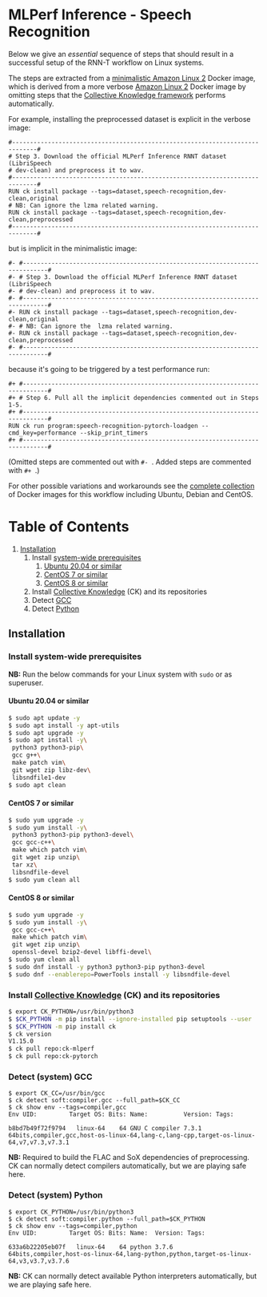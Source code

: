# MLPerf Inference - Speech Recognition

Below we give an _essential_ sequence of steps that should result in a successful setup 
of the RNN-T workflow on Linux systems.

The steps are extracted from a [minimalistic Amazon Linux
2](https://github.com/ctuning/ck-mlperf/blob/master/docker/speech-recognition.rnnt/Dockerfile.amazonlinux.min)
Docker image, which is derived from a more verbose [Amazon Linux
2](https://github.com/ctuning/ck-mlperf/blob/master/docker/speech-recognition.rnnt/Dockerfile.amazonlinux)
Docker image by omitting steps that the [Collective Knowledge
framework](https://github.com/ctuning/ck) performs automatically.

For example, installing the preprocessed dataset is explicit in the verbose image:
```
#-----------------------------------------------------------------------------#
# Step 3. Download the official MLPerf Inference RNNT dataset (LibriSpeech
# dev-clean) and preprocess it to wav.
#-----------------------------------------------------------------------------#
RUN ck install package --tags=dataset,speech-recognition,dev-clean,original
# NB: Can ignore the lzma related warning.
RUN ck install package --tags=dataset,speech-recognition,dev-clean,preprocessed
#-----------------------------------------------------------------------------#
```
but is implicit in the minimalistic image:
```
#- #-----------------------------------------------------------------------------#
#- # Step 3. Download the official MLPerf Inference RNNT dataset (LibriSpeech
#- # dev-clean) and preprocess it to wav.
#- #-----------------------------------------------------------------------------#
#- RUN ck install package --tags=dataset,speech-recognition,dev-clean,original
#- # NB: Can ignore the  lzma related warning.
#- RUN ck install package --tags=dataset,speech-recognition,dev-clean,preprocessed
#- #-----------------------------------------------------------------------------#
```
because it's going to be triggered by a test performance run:
```
#+ #-----------------------------------------------------------------------------#
#+ # Step 6. Pull all the implicit dependencies commented out in Steps 1-5.
#+ #-----------------------------------------------------------------------------#
RUN ck run program:speech-recognition-pytorch-loadgen --cmd_key=performance --skip_print_timers
#+ #-----------------------------------------------------------------------------#
```
(Omitted steps are commented out with `#- `. Added steps are commented with `#+ `.)

For other possible variations and workarounds see the [complete
collection](https://github.com/ctuning/ck-mlperf/blob/master/docker/speech-recognition.rnnt/README.md)
of Docker images for this workflow including Ubuntu, Debian and CentOS.

# Table of Contents

1. [Installation](#install)
    1. Install [system-wide prerequisites](#install_system)
        1. [Ubuntu 20.04 or similar](#install_system_ubuntu)
        1. [CentOS 7 or similar](#install_system_centos_7)
        1. [CentOS 8 or similar](#install_system_centos_8)
    1. Install [Collective Knowledge](#install_ck) (CK) and its repositories
    1. Detect [GCC](#detect_gcc)
    1. Detect [Python](#detect_python)

<a name="install"></a>
## Installation

<a name="install_system"></a>
### Install system-wide prerequisites

**NB:** Run the below commands for your Linux system with `sudo` or as superuser.

<a name="install_system_ubuntu"></a>
#### Ubuntu 20.04 or similar
```bash
$ sudo apt update -y
$ sudo apt install -y apt-utils
$ sudo apt upgrade -y
$ sudo apt install -y\
 python3 python3-pip\
 gcc g++\
 make patch vim\
 git wget zip libz-dev\
 libsndfile1-dev
$ sudo apt clean
```

<a name="install_system_centos_7"></a>
#### CentOS 7 or similar
```bash
$ sudo yum upgrade -y
$ sudo yum install -y\
 python3 python3-pip python3-devel\
 gcc gcc-c++\
 make which patch vim\
 git wget zip unzip\
 tar xz\
 libsndfile-devel
$ sudo yum clean all
```

<a name="install_system_centos_8"></a>
#### CentOS 8 or similar
```bash
$ sudo yum upgrade -y
$ sudo yum install -y\
 gcc gcc-c++\
 make which patch vim\
 git wget zip unzip\
 openssl-devel bzip2-devel libffi-devel\
$ sudo yum clean all
$ sudo dnf install -y python3 python3-pip python3-devel
$ sudo dnf --enablerepo=PowerTools install -y libsndfile-devel
```


<a name="install_ck"></a>
### Install [Collective Knowledge](http://cknowledge.org/) (CK) and its repositories

```bash
$ export CK_PYTHON=/usr/bin/python3
$ $CK_PYTHON -m pip install --ignore-installed pip setuptools --user
$ $CK_PYTHON -m pip install ck
$ ck version
V1.15.0
$ ck pull repo:ck-mlperf
$ ck pull repo:ck-pytorch
```

<a name="detect_gcc"></a>
### Detect (system) GCC
```
$ export CK_CC=/usr/bin/gcc
$ ck detect soft:compiler.gcc --full_path=$CK_CC
$ ck show env --tags=compiler,gcc
Env UID:         Target OS: Bits: Name:          Version: Tags:

b8bd7b49f72f9794   linux-64    64 GNU C compiler 7.3.1    64bits,compiler,gcc,host-os-linux-64,lang-c,lang-cpp,target-os-linux-64,v7,v7.3,v7.3.1
```
**NB:** Required to build the FLAC and SoX dependencies of preprocessing. CK can normally detect compilers automatically, but we are playing safe here.

<a name="detect_python"></a>
### Detect (system) Python
```
$ export CK_PYTHON=/usr/bin/python3
$ ck detect soft:compiler.python --full_path=$CK_PYTHON
$ ck show env --tags=compiler,python
Env UID:         Target OS: Bits: Name:  Version: Tags:

633a6b22205eb07f   linux-64    64 python 3.7.6    64bits,compiler,host-os-linux-64,lang-python,python,target-os-linux-64,v3,v3.7,v3.7.6
```
**NB:** CK can normally detect available Python interpreters automatically, but we are playing safe here.
